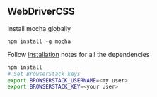## WebDriverCSS

Install mocha globally

``npm install -g mocha``

Follow [installation](https://github.com/webdriverio/webdrivercss#install) notes for all the dependencies

```bash
npm install
# Set BrowserStack keys
export BROWSERSTACK_USERNAME=<my user>
export BROWSERSTACK_KEY=<your user>
```